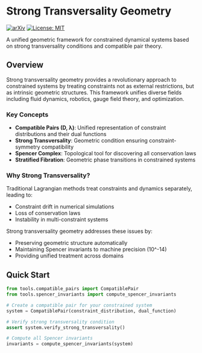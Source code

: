 # Strong Transversality Geometry

[![arXiv](https://img.shields.io/badge/arXiv-2505.16766-b31b1b.svg)](https://arxiv.org/abs/2505.16766)
[![License: MIT](https://img.shields.io/badge/License-MIT-yellow.svg)](https://opensource.org/licenses/MIT)

A unified geometric framework for constrained dynamical systems based on strong transversality conditions and compatible pair theory.

## Overview

Strong transversality geometry provides a revolutionary approach to constrained systems by treating constraints not as external restrictions, but as intrinsic geometric structures. This framework unifies diverse fields including fluid dynamics, robotics, gauge field theory, and optimization.

### Key Concepts

- **Compatible Pairs (D, λ)**: Unified representation of constraint distributions and their dual functions
- **Strong Transversality**: Geometric condition ensuring constraint-symmetry compatibility  
- **Spencer Complex**: Topological tool for discovering all conservation laws
- **Stratified Fibration**: Geometric phase transitions in constrained systems

### Why Strong Transversality?

Traditional Lagrangian methods treat constraints and dynamics separately, leading to:
- Constraint drift in numerical simulations
- Loss of conservation laws
- Instability in multi-constraint systems

Strong transversality geometry addresses these issues by:
- Preserving geometric structure automatically
- Maintaining Spencer invariants to machine precision (10^-14)
- Providing unified treatment across domains

## Quick Start

```python
from tools.compatible_pairs import CompatiblePair
from tools.spencer_invariants import compute_spencer_invariants

# Create a compatible pair for your constrained system
system = CompatiblePair(constraint_distribution, dual_function)

# Verify strong transversality condition
assert system.verify_strong_transversality()

# Compute all Spencer invariants
invariants = compute_spencer_invariants(system)
